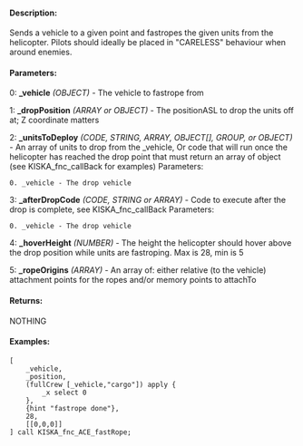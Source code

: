 #### Description:
Sends a vehicle to a given point and fastropes the given units from the helicopter. Pilots should ideally be placed in "CARELESS" behaviour when around enemies.

#### Parameters:
0: **_vehicle** *(OBJECT)* - The vehicle to fastrope from

1: **_dropPosition** *(ARRAY or OBJECT)* - The positionASL to drop the units off at; Z coordinatematters

2: **_unitsToDeploy** *(CODE, STRING, ARRAY, OBJECT[], GROUP, or OBJECT)* - An array of units to drop from the _vehicle,Or code that will run once the helicopter has reached the drop point that must return an array of object(see KISKA_fnc_callBack for examples)Parameters:
    0. _vehicle - The drop vehicle

3: **_afterDropCode** *(CODE, STRING or ARRAY)* - Code to execute after the drop is complete, see KISKA_fnc_callBackParameters:
    0. _vehicle - The drop vehicle

4: **_hoverHeight** *(NUMBER)* - The height the helicopter should hover above the drop positionwhile units are fastroping. Max is 28, min is 5

5: **_ropeOrigins** *(ARRAY)* - An array of: either relative (to the vehicle) attachmentpoints for the ropes and/or memory points to attachTo

#### Returns:
NOTHING

#### Examples:
```sqf
[
    _vehicle,
    _position,
    (fullCrew [_vehicle,"cargo"]) apply {
        _x select 0
    },
    {hint "fastrope done"},
    28,
    [[0,0,0]]
] call KISKA_fnc_ACE_fastRope;
```

